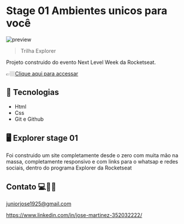 # Stage 01 Ambientes unicos para você

![preview](./.github/projeto_01.png)


> Trilha Explorer 

Projeto construido do evento Next Level Week da Rocketseat.

👉🏼[Clique aqui para accessar](https://jose26362780.github.io/Projeto-01--Ambientes-Unicos-para-voc--/)



##  🔧 Tecnologias


- Html 
- Css
- Git e Github

##  🖥️ Explorer stage 01


Foi construido um site completamente desde o zero com muita mão na massa, completamente responsivo e com links para o whatsap e redes sociais, dentro do programa Explorer da Rocketseat



## Contato 💻🧑‍💻 

juniorjose1925@gmail.com


https://www.linkedin.com/in/jose-martinez-352032222/

